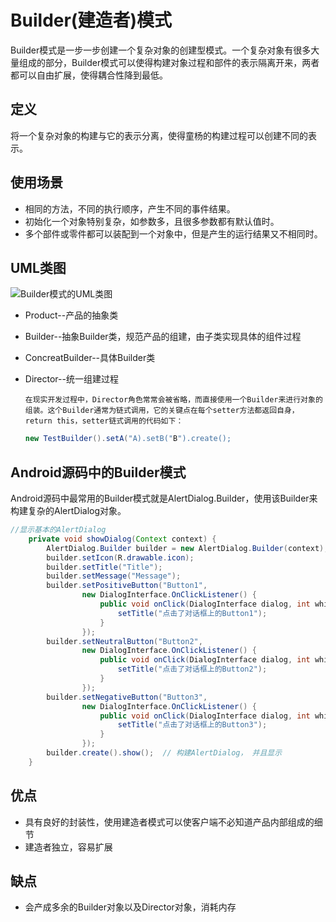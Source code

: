 Builder(建造者)模式
===================
   Builder模式是一步一步创建一个复杂对象的创建型模式。一个复杂对象有很多大量组成的部分，Builder模式可以使得构建对象过程和部件的表示隔离开来，两者都可以自由扩展，使得耦合性降到最低。
  
## 定义
将一个复杂对象的构建与它的表示分离，使得童杨的构建过程可以创建不同的表示。
## 使用场景
* 相同的方法，不同的执行顺序，产生不同的事件结果。
* 初始化一个对象特别复杂，如参数多，且很多参数都有默认值时。
* 多个部件或零件都可以装配到一个对象中，但是产生的运行结果又不相同时。
## UML类图
![Builder模式的UML类图](http://pic002.cnblogs.com/images/2011/328668/2011112120433967.jpg)


* Product--产品的抽象类
* Builder--抽象Builder类，规范产品的组建，由子类实现具体的组件过程
* ConcreatBuilder--具体Builder类
* Director--统一组建过程

    `在现实开发过程中，Director角色常常会被省略，而直接使用一个Builder来进行对象的组装。这个Builder通常为链式调用，它的关键点在每个setter方法都返回自身，return this，setter链式调用的代码如下：`
    ```Java
    new TestBuilder().setA("A).setB("B").create();
    ```

## Android源码中的Builder模式
Android源码中最常用的Builder模式就是AlertDialog.Builder，使用该Builder来构建复杂的AlertDialog对象。

```Java
//显示基本的AlertDialog  
    private void showDialog(Context context) {  
        AlertDialog.Builder builder = new AlertDialog.Builder(context);  
        builder.setIcon(R.drawable.icon);  
        builder.setTitle("Title");  
        builder.setMessage("Message");  
        builder.setPositiveButton("Button1",  
                new DialogInterface.OnClickListener() {  
                    public void onClick(DialogInterface dialog, int whichButton) {  
                        setTitle("点击了对话框上的Button1");  
                    }  
                });  
        builder.setNeutralButton("Button2",  
                new DialogInterface.OnClickListener() {  
                    public void onClick(DialogInterface dialog, int whichButton) {  
                        setTitle("点击了对话框上的Button2");  
                    }  
                });  
        builder.setNegativeButton("Button3",  
                new DialogInterface.OnClickListener() {  
                    public void onClick(DialogInterface dialog, int whichButton) {  
                        setTitle("点击了对话框上的Button3");  
                    }  
                });  
        builder.create().show();  // 构建AlertDialog， 并且显示
    } 
```

## 优点
* 具有良好的封装性，使用建造者模式可以使客户端不必知道产品内部组成的细节
* 建造者独立，容易扩展
## 缺点
* 会产成多余的Builder对象以及Director对象，消耗内存
